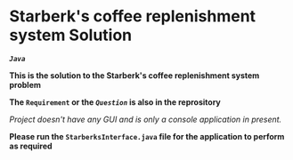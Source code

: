 # Starberk's coffee replenishment system Solution
**_`Java`_**

**This is the solution to the Starberk's coffee replenishment system problem**

**The `Requirement` or the _`Question`_ is also in the reprository**

_Project doesn't have any GUI and is only a console application in present._

**Please run the `StarberksInterface.java` file for the application to perform as required**



